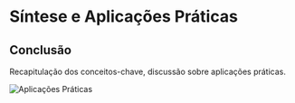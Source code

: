 
# Síntese e Aplicações Práticas

## Conclusão
Recapitulação dos conceitos-chave, discussão sobre aplicações práticas.

![Aplicações Práticas](link-to-image)
